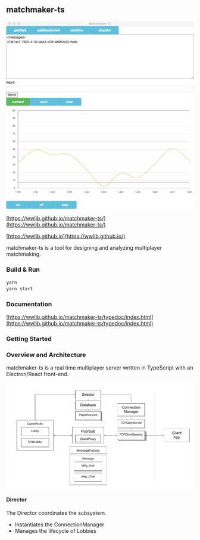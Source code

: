 ## matchmaker-ts

![matchmaker-ts](./docs/img/matchmaker-ts.png)

[https://wwlib.github.io/matchmaker-ts/](https://wwlib.github.io/matchmaker-ts/)

[https://wwlib.github.io](https://wwlib.github.io/)

matchmaker-ts is a tool for designing and analyzing multiplayer matchmaking.  


### Build & Run

```bash
yarn
yarn start
```

### Documentation

[https://wwlib.github.io/matchmaker-ts/typedoc/index.html](https://wwlib.github.io/matchmaker-ts/typedoc/index.html)

### Getting Started


### Overview and Architecture

matchmaker-ts is a real time multiplayer server written in TypeScript with an Electron/React front-end.  

![matchmaker-ts-architecture](./docs/img/matchmaker-ts-architecture.png)

#### Director
The Director coordinates the subsystem.
- Instantiates the ConnectionManager
- Manages the lifecycle of Lobbies
